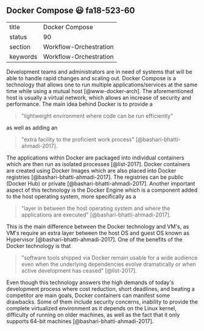 ## Docker Compose :smiley: fa18-523-60


|          |                        |
| -------- | ---------------------- |
| title    | Docker Compose         | 
| status   | 90                     |
| section  | Workflow-Orchestration |
| keywords | Workflow-Orchestration |


Development teams and administrators are in need of systems 
that will be able to handle rapid changes and scaling out. 
Docker Compose is a technology that allows one to run multiple 
applications/services at the same time while using a mutual host 
[@www-docker-arch]. The aforementioned host is usually a virtual 
network, which allows an increase of security and performance. 
The main idea behind Docker is to provide a 

> "lightweight environment where code can be run efficiently" 

as well as adding an 

> "extra  facility to the proficient work process" [@bashari-bhatti-ahmadi-2017].

The applications within Docker are packaged into individual containers
which are then run as isolated processes [@list-2017]. Docker containers are 
created using Docker Images which are also placed into Docker registries 
[@bashari-bhatti-ahmadi-2017]. The registries can be public (Docker Hub) 
or private [@bashari-bhatti-ahmadi-2017]. Another important aspect of this 
technology is the Docker Engine which is a component added to the host 
operating system, more specifically as a 

> "layer in between the host operating 
> system and where the applications are executed" [@bashari-bhatti-ahmadi-2017]. 

This is the main difference between the Docker technology and VM's, as VM's 
require an extra layer between the host OS and guest OS known as Hypervisor 
[@bashari-bhatti-ahmadi-2017]. One of the benefits of the Docker technology is 
that 

> "software tools shipped via Docker remain usable for a wide audience 
> even when the underlying dependencies evolve dramatically or when active 
> development has ceased" [@list-2017]. 

Even though this technology answers 
the high demands of today's development process where cost reduction, short 
deadlines, and beating a competitor are main goals, Docker containers can
manifest some drawbacks. Some of them include security concerns, inability 
to provide the complete virtualized environment as it depends on the Linux kernel, 
difficulty of running on older machines, as well as the fact that it only 
supports 64-bit machines [@bashari-bhatti-ahmadi-2017].
